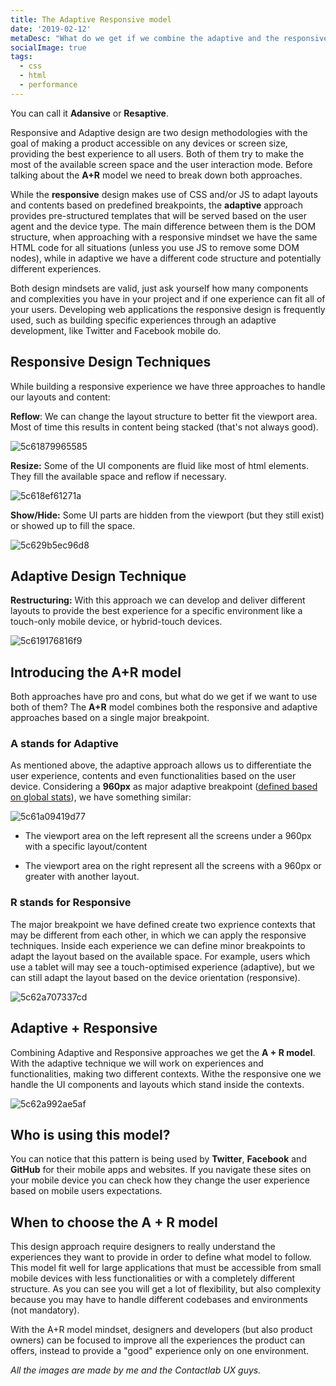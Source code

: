 ```yaml
---
title: The Adaptive Responsive model
date: '2019-02-12'
metaDesc: "What do we get if we combine the adaptive and the responsive approaches? Introducing the A+R model."
socialImage: true
tags:
  - css
  - html
  - performance
---
```


You can call it **Adansive** or **Resaptive**.

Responsive and Adaptive design are two design methodologies with the goal of making  a product accessible on any devices or screen size, providing the best experience to all users. Both of them try to make the most of the available screen space and the user interaction mode. Before talking about the **A+R** model we need to break down both  approaches.

While the **responsive** design makes use of CSS and/or JS to adapt layouts and contents based on predefined breakpoints, the **adaptive** approach provides pre-structured templates that will be served based on the user agent and the device type. The main difference between them is the DOM structure, when approaching with a responsive mindset we have the same HTML code for all situations (unless you use JS to remove some DOM nodes), while in adaptive we have a different code structure and potentially different experiences.

Both design mindsets are valid, just ask yourself how many components and complexities you have in your project and if one experience can fit all of your users. Developing web applications the responsive design is frequently used, such as building specific experiences through an adaptive development, like Twitter and Facebook mobile do.



## Responsive Design Techniques

While building a responsive experience we have three approaches to handle our layouts and content:


**Reflow**: We can change the layout structure to better fit the viewport area. Most of time this results in content being stacked (that's not always good).

![5c61879965585](https://images.ctfassets.net/gz0sygvqczyz/65UW1zPCu13qSmdatPZlhS/601e3a5f2bdc5ba347f3d08c45317235/5c61879965585.gif)

**Resize:** Some of the UI components are fluid like most of html elements. They fill the available space and reflow if necessary.

![5c618ef61271a](https://images.ctfassets.net/gz0sygvqczyz/3958w8EeBmawW9fxqZXfUC/b008d45133ac7f03b1eb8e927f4f05e4/5c618ef61271a.gif)


**Show/Hide:** Some UI parts are hidden from the viewport (but they still exist) or showed up to fill the space.

![5c629b5ec96d8](https://images.ctfassets.net/gz0sygvqczyz/7ECGrNclFOLOYPO12yNlOa/6cd743d8e07ad6238462fdef2423d5f0/5c629b5ec96d8.gif)

## Adaptive Design Technique


**Restructuring:** With this approach we can develop and deliver different layouts to provide the best experience for a specific environment like a touch-only mobile device, or hybrid-touch devices.

![5c619176816f9](https://images.ctfassets.net/gz0sygvqczyz/3Ykv98R1ejIg0AFGzmjfsB/1ecefef84320cf91b81486556dbce506/5c619176816f9.png)


## Introducing the A+R model

Both approaches have pro and cons, but what do we get if we want to use both of them? The **A+R** model combines both the responsive and adaptive approaches based on a single major breakpoint.

### A stands for Adaptive

As mentioned above, the adaptive approach allows us to differentiate the user experience, contents and even functionalities based on the user device. Considering a **960px** as major adaptive breakpoint ([defined based on global stats](http://gs.statcounter.com/screen-resolution-stats/tablet/worldwide)), we have something similar:

![5c61a09419d77](https://images.ctfassets.net/gz0sygvqczyz/5qvXnLZ4VK7rAko5IWQ0VP/e2b53e5dd86381b7eb05b8c3afb03e0a/5c61a09419d77.png)

- The viewport area on the left represent all the screens under a 960px  with a specific layout/content

- The viewport area on the right represent all the screens with a 960px or greater with another layout.



### R stands for Responsive

The major breakpoint we have defined create two exprience contexts that may be different from each other, in which we can apply the responsive techniques. Inside each experience we can define minor breakpoints to adapt the layout based on the available space. For example, users which use a tablet will may see a touch-optimised experience (adaptive), but we can still adapt the layout based on the device orientation (responsive).

![5c62a707337cd](https://images.ctfassets.net/gz0sygvqczyz/41vr70gcIuTyC12VMlrrSC/1594a240a1a6bf171ce87b19608c38df/5c62a707337cd.png)


## Adaptive + Responsive

Combining Adaptive and Responsive approaches we get the **A + R model**. With the adaptive technique we will work on experiences and functionalities, making two different contexts. Withe the responsive one we handle the UI components and layouts which stand inside the contexts.

![5c62a992ae5af](https://images.ctfassets.net/gz0sygvqczyz/4IfXMr6udDCdhGge4E0JTz/6daae93d3abbbe04b6184e76f84156d6/5c62a992ae5af.png)

## Who is using this model?

You can notice that this pattern is being used by __Twitter__, __Facebook__ and __GitHub__ for their mobile apps and websites. If you navigate these sites on your mobile device you can check how they change the user experience based on mobile users expectations.

## When to choose the A + R model

This design approach require designers to really understand the experiences they want to provide in order to define what model to follow. This model fit well for large applications that must be accessible from small mobile devices with less functionalities or with a completely different structure. As you can see you will get a lot of flexibility, but also complexity because you may have to handle different codebases and environments (not mandatory).

With the A+R model mindset, designers and developers (but also product owners) can be focused to improve all the experiences the product can offers, instead to provide a "good" experience only on one environment.

_All the images are made by me and the Contactlab UX guys._
